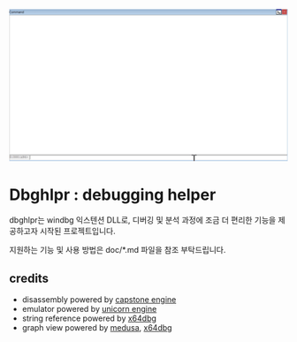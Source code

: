 ![](./doc/img/ut_1.gif)
---
Dbghlpr : debugging helper
==============
dbghlpr는 windbg 익스텐션 DLL로, 디버깅 및 분석 과정에 조금 더 편리한 기능을 제공하고자 시작된 프로젝트입니다.

지원하는 기능 및 사용 방법은 doc/*.md 파일을 참조 부탁드립니다.

credits
-------
* disassembly powered by [capstone engine](https://github.com/aquynh/capstone)
* emulator powered by [unicorn engine](https://github.com/unicorn-engine/unicorn)
* string reference powered by [x64dbg](https://github.com/x64dbg/x64dbg)
* graph view powered by [medusa](https://github.com/wisk/medusa), [x64dbg](https://github.com/x64dbg/x64dbg)
